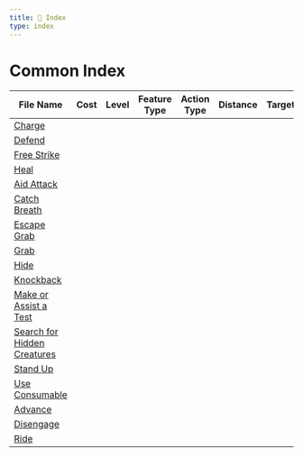 ```yaml
---
title: 📑 Index
type: index
---
```


# Common Index

| File Name                                                                     | Cost | Level | Feature Type | Action Type | Distance | Target |
| ----------------------------------------------------------------------------- | ---- | ----- | ------------ | ----------- | -------- | ------ |
| [Charge](../Main%20Actions/Charge)                                            |      |       |              |             |          |        |
| [Defend](../Main%20Actions/Defend)                                            |      |       |              |             |          |        |
| [Free Strike](../Main%20Actions/Free%20Strike)                                |      |       |              |             |          |        |
| [Heal](../Main%20Actions/Heal)                                                |      |       |              |             |          |        |
| [Aid Attack](../Maneuvers/Aid%20Attack)                                       |      |       |              |             |          |        |
| [Catch Breath](../Maneuvers/Catch%20Breath)                                   |      |       |              |             |          |        |
| [Escape Grab](../Maneuvers/Escape%20Grab)                                     |      |       |              |             |          |        |
| [Grab](../Maneuvers/Grab)                                                     |      |       |              |             |          |        |
| [Hide](../Maneuvers/Hide)                                                     |      |       |              |             |          |        |
| [Knockback](../Maneuvers/Knockback)                                           |      |       |              |             |          |        |
| [Make or Assist a Test](../Maneuvers/Make%20or%20Assist%20a%20Test)           |      |       |              |             |          |        |
| [Search for Hidden Creatures](../Maneuvers/Search%20for%20Hidden%20Creatures) |      |       |              |             |          |        |
| [Stand Up](../Maneuvers/Stand%20Up)                                           |      |       |              |             |          |        |
| [Use Consumable](../Maneuvers/Use%20Consumable)                               |      |       |              |             |          |        |
| [Advance](../Move%20Actions/Advance)                                          |      |       |              |             |          |        |
| [Disengage](../Move%20Actions/Disengage)                                      |      |       |              |             |          |        |
| [Ride](../Move%20Actions/Ride)                                                |      |       |              |             |          |        |
